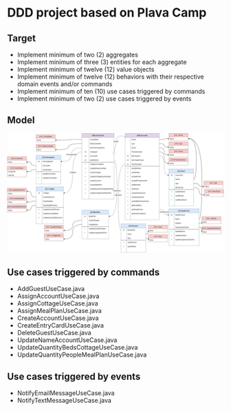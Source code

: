 # DDD project based on Plava Camp

## Target
- Implement minimum of two (2) aggregates
- Implement minimum of three (3) entities for each aggregate
- Implement minimum of twelve (12) value objects
- Implement minimum of twelve (12) behaviors with their respective domain events and/or commands
- Implement minimum of ten (10) use cases triggered by commands
- Implement minimum of two (2) use cases triggered by events


## Model

![alt text](https://github.com/santiagoalar/workshopPlavaCampDDD/blob/main/Plava_punta_camp-Model.jpg?raw=true)

## Use cases triggered by commands
- AddGuestUseCase.java
- AssignAccountUseCase.java
- AssignCottageUseCase.java
- AssignMealPlanUseCase.java
- CreateAccountUseCase.java
- CreateEntryCardUseCase.java
- DeleteGuestUseCase.java
- UpdateNameAccountUseCase.java
-  UpdateQuantityBedsCottageUseCase.java
- UpdateQuantityPeopleMealPlanUseCase.java


## Use cases triggered by events
- NotifyEmailMessageUseCase.java
- NotifyTextMessageUseCase.java
